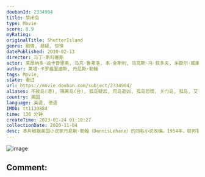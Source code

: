 ```yaml
---
doubanId: 2334904
title: 禁闭岛
type: Movie
score: 8.9
myRating: 
originalTitle: ShutterIsland
genre: 剧情, 悬疑, 惊悚
datePublished: 2010-02-13
director: 马丁·斯科塞斯
actor: 莱昂纳多·迪卡普里奥, 马克·鲁弗洛, 本·金斯利, 马克斯·冯·叙多夫, 米歇尔·威廉姆斯, 艾米莉·莫迪默, 派翠西娅·克拉克森, 杰基·厄尔·哈利, 泰德·拉文, 约翰·卡洛·林奇, 伊莱亚斯·科泰斯, 罗宾·巴特利特, 克里斯托弗·邓汉, 约瑟夫·斯科拉, 布丽·埃尔罗德, 约瑟夫·莱迪, 斯蒂夫·维亭, 露比·杰琳斯, 科迪·哈特, 马修·考尔斯, 迈克尔·拜伦, 肯·奇斯曼, 埃里克·罗林斯, 亚历克斯·米尔恩, 罗布·, 亚美利哥·普雷休蒂, 拉尔斯·格哈德, 丹尼·卡尼, 贝茨·怀尔德, 雷蒙德·安东尼·托马斯, 丹尼斯·林奇, 吉尔·拉森
author: 莱塔·卡罗格里迪斯, 丹尼斯·勒翰
tags: Movie, 
state: 看过
url: https://movie.douban.com/subject/2334904/
aliases: 不赦岛(港), 隔离岛(台), 孤岛疑云, 荒岛追凶, 孤岛恐慌, 关门岛, 孤岛, 艾什克里夫
country: 美国
language: 英语, 德语
IMDb: tt1130884
time: 138 分钟
createTime: 2023-01-24 01:10:27
collectionDate: 2020-11-04
desc: 本片根据美国小说家丹尼斯·勒翰（DennisLehane）的同名小说改编。1954年，联邦警官泰迪（莱昂纳多·迪卡普里奥LeonardoDiCaprio饰）和搭档查克（马克·鲁弗洛Mark...
---
```


![image](p450262388.jpg)

Comment: 
---

